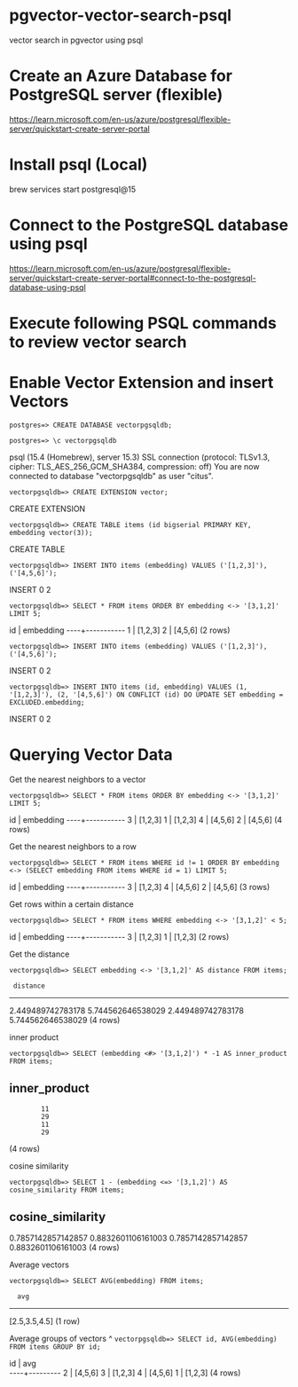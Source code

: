 # pgvector-vector-search-psql

vector search in pgvector using psql


# Create an Azure Database for PostgreSQL server (flexible)

https://learn.microsoft.com/en-us/azure/postgresql/flexible-server/quickstart-create-server-portal

# Install psql (Local) 

brew services start postgresql@15

# Connect to the PostgreSQL database using psql 

https://learn.microsoft.com/en-us/azure/postgresql/flexible-server/quickstart-create-server-portal#connect-to-the-postgresql-database-using-psql


# Execute following PSQL commands to review vector search 


# Enable Vector Extension and insert Vectors

`postgres=> CREATE DATABASE vectorpgsqldb;`

`postgres=> \c vectorpgsqldb`

psql (15.4 (Homebrew), server 15.3)
SSL connection (protocol: TLSv1.3, cipher: TLS_AES_256_GCM_SHA384, compression: off)
You are now connected to database "vectorpgsqldb" as user "citus".

`vectorpgsqldb=> CREATE EXTENSION vector;`

CREATE EXTENSION

`vectorpgsqldb=> CREATE TABLE items (id bigserial PRIMARY KEY, embedding vector(3));`

CREATE TABLE

`vectorpgsqldb=> INSERT INTO items (embedding) VALUES ('[1,2,3]'), ('[4,5,6]');`

INSERT 0 2

`vectorpgsqldb=> SELECT * FROM items ORDER BY embedding <-> '[3,1,2]' LIMIT 5;`

 id | embedding 
----+-----------
  1 | [1,2,3]
  2 | [4,5,6]
(2 rows)

`vectorpgsqldb=> INSERT INTO items (embedding) VALUES ('[1,2,3]'), ('[4,5,6]');`

INSERT 0 2

`vectorpgsqldb=> INSERT INTO items (id, embedding) VALUES (1, '[1,2,3]'), (2, '[4,5,6]')
    ON CONFLICT (id) DO UPDATE SET embedding = EXCLUDED.embedding;`

INSERT 0 2


# Querying Vector Data

Get the nearest neighbors to a vector

`vectorpgsqldb=> SELECT * FROM items ORDER BY embedding <-> '[3,1,2]' LIMIT 5;`

 id | embedding 
----+-----------
  3 | [1,2,3]
  1 | [1,2,3]
  4 | [4,5,6]
  2 | [4,5,6]
(4 rows)

Get the nearest neighbors to a row

`vectorpgsqldb=> SELECT * FROM items WHERE id != 1 ORDER BY embedding <-> (SELECT embedding FROM items WHERE id = 1) LIMIT 5;`

 id | embedding 
----+-----------
  3 | [1,2,3]
  4 | [4,5,6]
  2 | [4,5,6]
(3 rows)


Get rows within a certain distance

`vectorpgsqldb=> SELECT * FROM items WHERE embedding <-> '[3,1,2]' < 5;`

 id | embedding 
----+-----------
  3 | [1,2,3]
  1 | [1,2,3]
(2 rows)

Get the distance

`vectorpgsqldb=> SELECT embedding <-> '[3,1,2]' AS distance FROM items;`

     distance      
-------------------
 2.449489742783178
 5.744562646538029
 2.449489742783178
 5.744562646538029
(4 rows)


inner product

`vectorpgsqldb=> SELECT (embedding <#> '[3,1,2]') * -1 AS inner_product FROM items;`

 inner_product 
---------------
            11
            29
            11
            29
(4 rows)

cosine similarity

`vectorpgsqldb=> SELECT 1 - (embedding <=> '[3,1,2]') AS cosine_similarity FROM items;`

 cosine_similarity  
--------------------
 0.7857142857142857
 0.8832601106161003
 0.7857142857142857
 0.8832601106161003
(4 rows)

Average vectors

`vectorpgsqldb=> SELECT AVG(embedding) FROM items;`

      avg      
---------------
 [2.5,3.5,4.5]
(1 row)

Average groups of vectors
               ^
`vectorpgsqldb=> SELECT id, AVG(embedding) FROM items GROUP BY id;`

 id |   avg   
----+---------
  2 | [4,5,6]
  3 | [1,2,3]
  4 | [4,5,6]
  1 | [1,2,3]
(4 rows)

